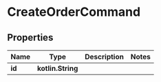 
# CreateOrderCommand

## Properties
Name | Type | Description | Notes
------------ | ------------- | ------------- | -------------
**id** | **kotlin.String** |  | 



